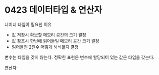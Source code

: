 # 0423 데이터타입 & 연산자

데이터 타입이 필요한 이유

- 값 저장시 확보할 메모리 공간의 크기 결정
- 값 참조시 한번에 읽어들일 메모리 공간 크기 결정
- 읽어들인 2진수 어떻게 해석할지 결정

변수는 타입을 갖지 않는다. 정확한 표현은 변수에 할당되어 있는 값은 타입을 갖는다.

연산자



